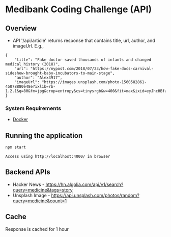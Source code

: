 # Medibank Coding Challenge (API)

## Overview
*  API '/api/article' returns response that contains title, url, author, and imageUrl. E.g.,
```
{
    "title": "Fake doctor saved thousands of infants and changed medical history (2018)",
    "url": "https://nypost.com/2018/07/23/how-fake-docs-carnival-sideshow-brought-baby-incubators-to-main-stage",
    "author": "Alex3917",
    "imageUrl": "https://images.unsplash.com/photo-1560582861-45078880e48e?ixlib=rb-1.2.1&q=80&fm=jpg&crop=entropy&cs=tinysrgb&w=400&fit=max&ixid=eyJhcHBfaWQiOjE3NDkzNn0"
}
```

### System Requirements
* [Docker](https://www.docker.com/products/docker-desktop)

## Running the application
```sh
npm start
```
```
Access using http://localhost:4000/ in browser
```

## Backend APIs
* Hacker News - https://hn.algolia.com/api/v1/search?query=medicine&tags=story
* Unsplash Image - https://api.unsplash.com/photos/random?query=medicine&count=1

## Cache
Response is cached for 1 hour
